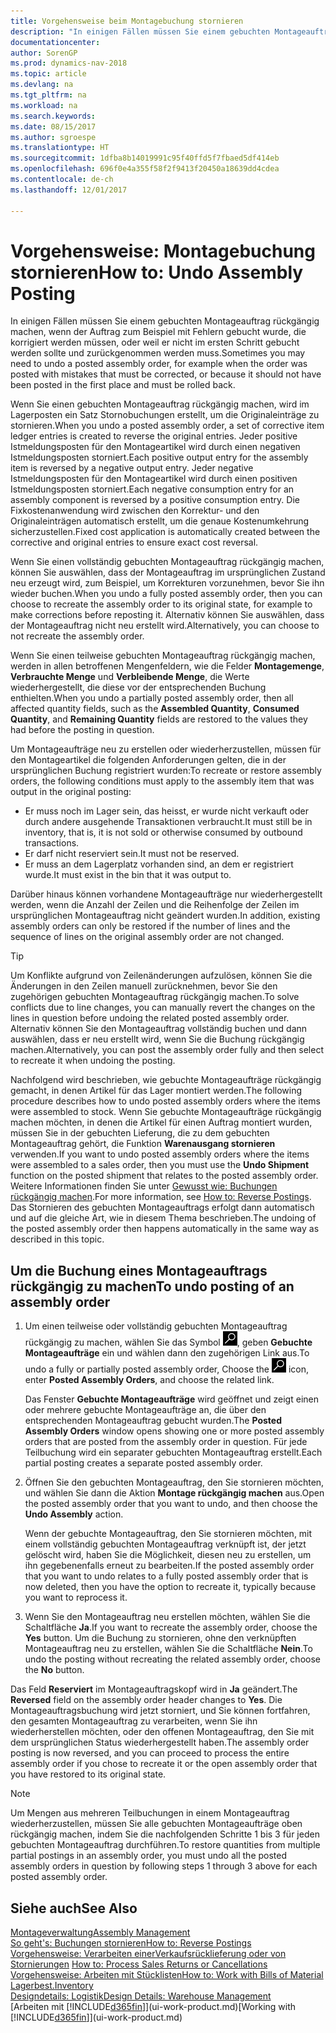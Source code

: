 ```yaml
---
title: Vorgehensweise beim Montagebuchung stornieren
description: "In einigen Fällen müssen Sie einem gebuchten Montageauftrag rückgängig machen, wenn der Auftrag zum Beispiel mit Fehlern gebucht wurde, die korrigiert werden müssen, oder weil er nicht im ersten Schritt gebucht werden sollte und zurückgenommen werden muss."
documentationcenter: 
author: SorenGP
ms.prod: dynamics-nav-2018
ms.topic: article
ms.devlang: na
ms.tgt_pltfrm: na
ms.workload: na
ms.search.keywords: 
ms.date: 08/15/2017
ms.author: sgroespe
ms.translationtype: HT
ms.sourcegitcommit: 1dfba8b14019991c95f40ffd5f7fbaed5df414eb
ms.openlocfilehash: 696f0e4a355f58f2f9413f20450a18639dd4cdea
ms.contentlocale: de-ch
ms.lasthandoff: 12/01/2017

---
```

# <a name="how-to-undo-assembly-posting"></a><span data-ttu-id="f2dd3-103">Vorgehensweise: Montagebuchung stornieren</span><span class="sxs-lookup"><span data-stu-id="f2dd3-103">How to: Undo Assembly Posting</span></span>
<span data-ttu-id="f2dd3-104">In einigen Fällen müssen Sie einem gebuchten Montageauftrag rückgängig machen, wenn der Auftrag zum Beispiel mit Fehlern gebucht wurde, die korrigiert werden müssen, oder weil er nicht im ersten Schritt gebucht werden sollte und zurückgenommen werden muss.</span><span class="sxs-lookup"><span data-stu-id="f2dd3-104">Sometimes you may need to undo a posted assembly order, for example when the order was posted with mistakes that must be corrected, or because it should not have been posted in the first place and must be rolled back.</span></span>

<span data-ttu-id="f2dd3-105">Wenn Sie einen gebuchten Montageauftrag rückgängig machen, wird im Lagerposten ein Satz Stornobuchungen erstellt, um die Originaleinträge zu stornieren.</span><span class="sxs-lookup"><span data-stu-id="f2dd3-105">When you undo a posted assembly order, a set of corrective item ledger entries is created to reverse the original entries.</span></span> <span data-ttu-id="f2dd3-106">Jeder positive Istmeldungsposten für den Montageartikel wird durch einen negativen Istmeldungsposten storniert.</span><span class="sxs-lookup"><span data-stu-id="f2dd3-106">Each positive output entry for the assembly item is reversed by a negative output entry.</span></span> <span data-ttu-id="f2dd3-107">Jeder negative Istmeldungsposten für den Montageartikel wird durch einen positiven Istmeldungsposten storniert.</span><span class="sxs-lookup"><span data-stu-id="f2dd3-107">Each negative consumption entry for an assembly component is reversed by a positive consumption entry.</span></span> <span data-ttu-id="f2dd3-108">Die Fixkostenanwendung wird zwischen den Korrektur- und den Originaleinträgen automatisch erstellt, um die genaue Kostenumkehrung sicherzustellen.</span><span class="sxs-lookup"><span data-stu-id="f2dd3-108">Fixed cost application is automatically created between the corrective and original entries to ensure exact cost reversal.</span></span>  

<span data-ttu-id="f2dd3-109">Wenn Sie einen vollständig gebuchten Montageauftrag rückgängig machen, können Sie auswählen, dass der Montageauftrag im ursprünglichen Zustand neu erzeugt wird, zum Beispiel, um Korrekturen vorzunehmen, bevor Sie ihn wieder buchen.</span><span class="sxs-lookup"><span data-stu-id="f2dd3-109">When you undo a fully posted assembly order, then you can choose to recreate the assembly order to its original state, for example to make corrections before reposting it.</span></span> <span data-ttu-id="f2dd3-110">Alternativ können Sie auswählen, dass der Montageauftrag nicht neu erstellt wird.</span><span class="sxs-lookup"><span data-stu-id="f2dd3-110">Alternatively, you can choose to not recreate the assembly order.</span></span>  

<span data-ttu-id="f2dd3-111">Wenn Sie einen teilweise gebuchten Montageauftrag rückgängig machen, werden in allen betroffenen Mengenfeldern, wie die Felder **Montagemenge**, **Verbrauchte Menge** und **Verbleibende Menge**, die Werte wiederhergestellt, die diese vor der entsprechenden Buchung enthielten.</span><span class="sxs-lookup"><span data-stu-id="f2dd3-111">When you undo a partially posted assembly order, then all affected quantity fields, such as the **Assembled Quantity**, **Consumed Quantity**, and **Remaining Quantity** fields are restored to the values they had before the posting in question.</span></span>  

<span data-ttu-id="f2dd3-112">Um Montageaufträge neu zu erstellen oder wiederherzustellen, müssen für den Montageartikel die folgenden Anforderungen gelten, die in der ursprünglichen Buchung registriert wurden:</span><span class="sxs-lookup"><span data-stu-id="f2dd3-112">To recreate or restore assembly orders, the following conditions must apply to the assembly item that was output in the original posting:</span></span>  

-   <span data-ttu-id="f2dd3-113">Er muss noch im Lager sein, das heisst, er wurde nicht verkauft oder durch andere ausgehende Transaktionen verbraucht.</span><span class="sxs-lookup"><span data-stu-id="f2dd3-113">It must still be in inventory, that is, it is not sold or otherwise consumed by outbound transactions.</span></span>  
-   <span data-ttu-id="f2dd3-114">Er darf nicht reserviert sein.</span><span class="sxs-lookup"><span data-stu-id="f2dd3-114">It must not be reserved.</span></span>  
-   <span data-ttu-id="f2dd3-115">Er muss an dem Lagerplatz vorhanden sind, an dem er registriert wurde.</span><span class="sxs-lookup"><span data-stu-id="f2dd3-115">It must exist in the bin that it was output to.</span></span>  

<span data-ttu-id="f2dd3-116">Darüber hinaus können vorhandene Montageaufträge nur wiederhergestellt werden, wenn die Anzahl der Zeilen und die Reihenfolge der Zeilen im ursprünglichen Montageauftrag nicht geändert wurden.</span><span class="sxs-lookup"><span data-stu-id="f2dd3-116">In addition, existing assembly orders can only be restored if the number of lines and the sequence of lines on the original assembly order are not changed.</span></span>  

> [!TIP]  
>  <span data-ttu-id="f2dd3-117">Um Konflikte aufgrund von Zeilenänderungen aufzulösen, können Sie die Änderungen in den Zeilen manuell zurücknehmen, bevor Sie den zugehörigen gebuchten Montageauftrag rückgängig machen.</span><span class="sxs-lookup"><span data-stu-id="f2dd3-117">To solve conflicts due to line changes, you can manually revert the changes on the lines in question before undoing the related posted assembly order.</span></span> <span data-ttu-id="f2dd3-118">Alternativ können Sie den Montageauftrag vollständig buchen und dann auswählen, dass er neu erstellt wird, wenn Sie die Buchung rückgängig machen.</span><span class="sxs-lookup"><span data-stu-id="f2dd3-118">Alternatively, you can post the assembly order fully and then select to recreate it when undoing the posting.</span></span>  

<span data-ttu-id="f2dd3-119">Nachfolgend wird beschrieben, wie gebuchte Montageaufträge rückgängig gemacht, in denen Artikel für das Lager montiert werden.</span><span class="sxs-lookup"><span data-stu-id="f2dd3-119">The following procedure describes how to undo posted assembly orders where the items were assembled to stock.</span></span> <span data-ttu-id="f2dd3-120">Wenn Sie gebuchte Montageaufträge rückgängig machen möchten, in denen die Artikel für einen Auftrag montiert wurden, müssen Sie in der gebuchten Lieferung, die zu dem gebuchten Montageauftrag gehört, die Funktion **Warenausgang stornieren** verwenden.</span><span class="sxs-lookup"><span data-stu-id="f2dd3-120">If you want to undo posted assembly orders where the items were assembled to a sales order, then you must use the **Undo Shipment** function on the posted shipment that relates to the posted assembly order.</span></span> <span data-ttu-id="f2dd3-121">Weitere Informationen finden Sie unter [Gewusst wie: Buchungen rückgängig machen](finance-how-reverse-journal-posting.md).</span><span class="sxs-lookup"><span data-stu-id="f2dd3-121">For more information, see [How to: Reverse Postings](finance-how-reverse-journal-posting.md).</span></span> <span data-ttu-id="f2dd3-122">Das Stornieren des gebuchten Montageauftrags erfolgt dann automatisch und auf die gleiche Art, wie in diesem Thema beschrieben.</span><span class="sxs-lookup"><span data-stu-id="f2dd3-122">The undoing of the posted assembly order then happens automatically in the same way as described in this topic.</span></span>  

## <a name="to-undo-posting-of-an-assembly-order"></a><span data-ttu-id="f2dd3-123">Um die Buchung eines Montageauftrags rückgängig zu machen</span><span class="sxs-lookup"><span data-stu-id="f2dd3-123">To undo posting of an assembly order</span></span>  
1.  <span data-ttu-id="f2dd3-124">Um einen teilweise oder vollständig gebuchten Montageauftrag rückgängig zu machen, wählen Sie das Symbol ![Nach Seite oder Bericht suchen](media/ui-search/search_small.png "Symbol Nach Seite oder Bericht suchen"), geben **Gebuchte Montageaufträge** ein und wählen dann den zugehörigen Link aus.</span><span class="sxs-lookup"><span data-stu-id="f2dd3-124">To undo a fully or partially posted assembly order, Choose the ![Search for Page or Report](media/ui-search/search_small.png "Search for Page or Report icon") icon, enter **Posted Assembly Orders**, and choose the related link.</span></span>  

    <span data-ttu-id="f2dd3-125">Das Fenster **Gebuchte Montageaufträge** wird geöffnet und zeigt einen oder mehrere gebuchte Montageaufträge an, die über den entsprechenden Montageauftrag gebucht wurden.</span><span class="sxs-lookup"><span data-stu-id="f2dd3-125">The **Posted Assembly Orders** window opens showing one or more posted assembly orders that are posted from the assembly order in question.</span></span> <span data-ttu-id="f2dd3-126">Für jede Teilbuchung wird ein separater gebuchten Montageauftrag erstellt.</span><span class="sxs-lookup"><span data-stu-id="f2dd3-126">Each partial posting creates a separate posted assembly order.</span></span>  
2.  <span data-ttu-id="f2dd3-127">Öffnen Sie den gebuchten Montageauftrag, den Sie stornieren möchten, und wählen Sie dann die Aktion **Montage rückgängig machen** aus.</span><span class="sxs-lookup"><span data-stu-id="f2dd3-127">Open the posted assembly order that you want to undo, and then choose the **Undo Assembly** action.</span></span>  

    <span data-ttu-id="f2dd3-128">Wenn der gebuchte Montageauftrag, den Sie stornieren möchten, mit einem vollständig gebuchten Montageauftrag verknüpft ist, der jetzt gelöscht wird, haben Sie die Möglichkeit, diesen neu zu erstellen, um ihn gegebenenfalls erneut zu bearbeiten.</span><span class="sxs-lookup"><span data-stu-id="f2dd3-128">If the posted assembly order that you want to undo relates to a fully posted assembly order that is now deleted, then you have the option to recreate it, typically because you want to reprocess it.</span></span>  
3.  <span data-ttu-id="f2dd3-129">Wenn Sie den Montageauftrag neu erstellen möchten, wählen Sie die Schaltfläche **Ja**.</span><span class="sxs-lookup"><span data-stu-id="f2dd3-129">If you want to recreate the assembly order, choose the **Yes** button.</span></span> <span data-ttu-id="f2dd3-130">Um die Buchung zu stornieren, ohne den verknüpften Montageauftrag neu zu erstellen, wählen Sie die Schaltfläche **Nein**.</span><span class="sxs-lookup"><span data-stu-id="f2dd3-130">To undo the posting without recreating the related assembly order, choose the **No** button.</span></span>  

<span data-ttu-id="f2dd3-131">Das Feld **Reserviert** im Montageauftragskopf wird in **Ja** geändert.</span><span class="sxs-lookup"><span data-stu-id="f2dd3-131">The **Reversed** field on the assembly order header changes to **Yes**.</span></span> <span data-ttu-id="f2dd3-132">Die Montageauftragsbuchung wird jetzt storniert, und Sie können fortfahren, den gesamten Montageauftrag zu verarbeiten, wenn Sie ihn wiederherstellen möchten, oder den offenen Montageauftrag, den Sie mit dem ursprünglichen Status wiederhergestellt haben.</span><span class="sxs-lookup"><span data-stu-id="f2dd3-132">The assembly order posting is now reversed, and you can proceed to process the entire assembly order if you chose to recreate it or the open assembly order that you have restored to its original state.</span></span>  

> [!NOTE]  
>  <span data-ttu-id="f2dd3-133">Um Mengen aus mehreren Teilbuchungen in einem Montageauftrag wiederherzustellen, müssen Sie alle gebuchten Montageaufträge oben rückgängig machen, indem Sie die nachfolgenden Schritte 1 bis 3 für jeden gebuchten Montageauftrag durchführen.</span><span class="sxs-lookup"><span data-stu-id="f2dd3-133">To restore quantities from multiple partial postings in an assembly order, you must undo all the posted assembly orders in question by following steps 1 through 3 above for each posted assembly order.</span></span>  

## <a name="see-also"></a><span data-ttu-id="f2dd3-134">Siehe auch</span><span class="sxs-lookup"><span data-stu-id="f2dd3-134">See Also</span></span>  
[<span data-ttu-id="f2dd3-135">Montageverwaltung</span><span class="sxs-lookup"><span data-stu-id="f2dd3-135">Assembly Management</span></span>](assembly-assemble-items.md)  
[<span data-ttu-id="f2dd3-136">So geht's: Buchungen stornieren</span><span class="sxs-lookup"><span data-stu-id="f2dd3-136">How to: Reverse Postings</span></span>](finance-how-reverse-journal-posting.md)  
<span data-ttu-id="f2dd3-137">[Vorgehensweise: Verarbeiten einerVerkaufsrücklieferung oder von Stornierungen](sales-how-process-sales-returns-cancellations.md)  </span><span class="sxs-lookup"><span data-stu-id="f2dd3-137">[How to: Process Sales Returns or Cancellations](sales-how-process-sales-returns-cancellations.md)  </span></span>  
[<span data-ttu-id="f2dd3-138">Vorgehensweise: Arbeiten mit Stücklisten</span><span class="sxs-lookup"><span data-stu-id="f2dd3-138">How to: Work with Bills of Material</span></span>](inventory-how-work-BOMs.md)  
[<span data-ttu-id="f2dd3-139">Lagerbest.</span><span class="sxs-lookup"><span data-stu-id="f2dd3-139">Inventory</span></span>](inventory-manage-inventory.md)  
[<span data-ttu-id="f2dd3-140">Designdetails: Logistik</span><span class="sxs-lookup"><span data-stu-id="f2dd3-140">Design Details: Warehouse Management</span></span>](design-details-warehouse-management.md)  
<span data-ttu-id="f2dd3-141">[Arbeiten mit [!INCLUDE[d365fin](includes/d365fin_md.md)]](ui-work-product.md)</span><span class="sxs-lookup"><span data-stu-id="f2dd3-141">[Working with [!INCLUDE[d365fin](includes/d365fin_md.md)]](ui-work-product.md)</span></span>

